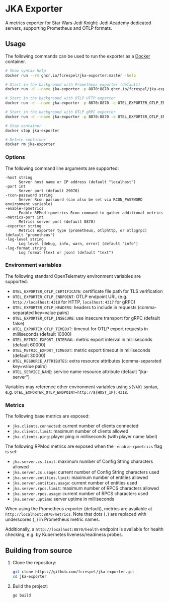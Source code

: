 # JKA Exporter

A metrics exporter for Star Wars Jedi Knight: Jedi Academy dedicated servers, supporting Prometheus and OTLP formats.

## Usage

The following commands can be used to run the exporter as a [Docker](https://docs.docker.com/engine/) container.

```bash
# Show syntax help
docker run --rm ghcr.io/fcrespel/jka-exporter:master -help

# Start in the background with Prometheus exporter (default)
docker run -d --name jka-exporter -p 8870:8870 ghcr.io/fcrespel/jka-exporter:master -host <JKA server host or IP> -port 29070

# Start in the background with OTLP HTTP exporter
docker run -d --name jka-exporter -p 8870:8870 -e OTEL_EXPORTER_OTLP_ENDPOINT=https://otlp-receiver:4318 ghcr.io/fcrespel/jka-exporter:master -host <JKA server host or IP> -port 29070 -exporter otlphttp

# Start in the background with OTLP gRPC exporter
docker run -d --name jka-exporter -p 8870:8870 -e OTEL_EXPORTER_OTLP_ENDPOINT=otlp-receiver:4317 ghcr.io/fcrespel/jka-exporter:master -host <JKA server host or IP> -port 29070 -exporter otlpgrpc

# Stop container
docker stop jka-exporter

# Delete container
docker rm jka-exporter
```

### Options

The following command line arguments are supported:

```
-host string
      Server host name or IP address (default "localhost")
-port int
      Server port (default 29070)
-rcon-password string
      Server Rcon password (can also be set via RCON_PASSWORD environment variable)
-enable-rpmetrics
      Enable RPMod rpmetrics Rcon command to gather additional metrics
-metrics-port int
      Metrics server port (default 8870)
-exporter string
      Metrics exporter type (prometheus, otlphttp, or otlpgrpc) (default "prometheus")
-log-level string
      Log level (debug, info, warn, error) (default "info")
-log-format string
      Log format (text or json) (default "text")
```

### Environment variables

The following standard OpenTelemetry environment variables are supported:

- `OTEL_EXPORTER_OTLP_CERTIFICATE`: certificate file path for TLS verification
- `OTEL_EXPORTER_OTLP_ENDPOINT`: OTLP endpoint URL (e.g. `http://localhost:4318` for HTTP, `localhost:4317` for gRPC)
- `OTEL_EXPORTER_OTLP_HEADERS`: headers to include in requests (comma-separated key=value pairs)
- `OTEL_EXPORTER_OTLP_INSECURE`: use insecure transport for gRPC (default false)
- `OTEL_EXPORTER_OTLP_TIMEOUT`: timeout for OTLP export requests in milliseconds (default 10000)
- `OTEL_METRIC_EXPORT_INTERVAL`: metric export interval in milliseconds (default 60000)
- `OTEL_METRIC_EXPORT_TIMEOUT`: metric export timeout in milliseconds (default 30000)
- `OTEL_RESOURCE_ATTRIBUTES`: extra resource attributes (comma-separated key=value pairs)
- `OTEL_SERVICE_NAME`: service name resource attribute (default "jka-server")

Variables may reference other environment variables using `${VAR}` syntax, e.g. `OTEL_EXPORTER_OTLP_ENDPOINT=http://${HOST_IP}:4318`.

### Metrics

The following base metrics are exposed:

- `jka.clients.connected`: current number of clients connected
- `jka.clients.limit`: maximum number of clients allowed
- `jka.clients.ping`: player ping in milliseconds (with player name label)

The following RPMod metrics are exposed when the `-enable-rpmetrics` flag is set:

- `jka.server.cs.limit`: maximum number of Config String characters allowed
- `jka.server.cs.usage`: current number of Config String characters used
- `jka.server.entities.limit`: maximum number of entities allowed
- `jka.server.entities.usage`: current number of entities used
- `jka.server.rpcs.limit`: maximum number of RPCS characters allowed
- `jka.server.rpcs.usage`: current number of RPCS characters used
- `jka.server.uptime`: server uptime in milliseconds

When using the Prometheus exporter (default), metrics are available at `http://localhost:8870/metrics`. Note that dots (`.`) are replaced with underscores (`_`) in Prometheus metric names.

Additionally, a `http://localhost:8870/health` endpoint is available for health checking, e.g. by Kubernetes liveness/readiness probes.

## Building from source

1. Clone the repository:
   ```bash
   git clone https://github.com/fcrespel/jka-exporter.git
   cd jka-exporter
   ```

2. Build the project:
   ```bash
   go build
   ```
